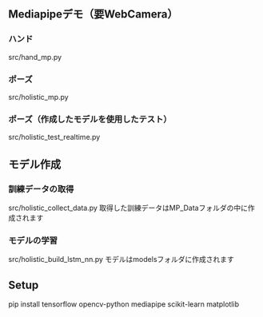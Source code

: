 ## Mediapipeデモ（要WebCamera）
### ハンド
src/hand_mp.py

### ポーズ
src/holistic_mp.py

### ポーズ（作成したモデルを使用したテスト）
src/holistic_test_realtime.py

## モデル作成
### 訓練データの取得
src/holistic_collect_data.py
取得した訓練データはMP_Dataフォルダの中に作成されます

### モデルの学習
src/holistic_build_lstm_nn.py
モデルはmodelsフォルダに作成されます

## Setup
pip install tensorflow opencv-python mediapipe scikit-learn matplotlib
